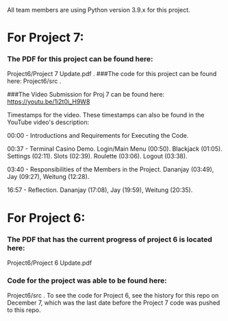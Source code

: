 All team members are using Python version 3.9.x for this project.

# For Project 7:
### The PDF for this project can be found here: 
Project6/Project 7 Update.pdf .
###The code for this project can be found here: 
Project6/src .

###The Video Submission for Proj 7 can be found here: 
https://youtu.be/1i2t0i_H9W8

Timestamps for the video. These timestamps can also be found in the YouTube video's description:

00:00 - Introductions and Requirements for Executing the Code.

00:37 - Terminal Casino Demo.
    Login/Main Menu (00:50).
    Blackjack (01:05).
    Settings (02:11).
    Slots (02:39).
    Roulette (03:06). 
    Logout (03:38).

03:40 - Responsibilities of the Members in the Project.
     Dananjay (03:49), Jay (09:27), Weitung (12:28).

16:57 - Reflection.
     Dananjay (17:08), Jay (19:59), Weitung (20:35).


# For Project 6:
### The PDF that has the current progress of project 6 is located here: 
Project6/Project 6 Update.pdf

### Code for the project was able to be found here: 
Project6/src .  To see the code for Project 6, see the history for this repo on December 7, which was the last date before the Project 7 code was pushed to this repo.
